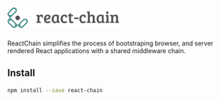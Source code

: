# <img src="images/react chain logo.png" width="50%">

ReactChain simplifies the process of bootstraping browser, and server rendered React applications with a shared middleware chain. 

## Install

```sh
npm install --save react-chain
```
